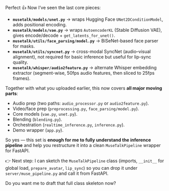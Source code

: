 Perfect 👍 Now I’ve seen the last core pieces:

* **`musetalk/models/unet.py`** → wraps Hugging Face `UNet2DConditionModel`, adds positional encoding.
* **`musetalk/models/vae.py`** → wraps `AutoencoderKL` (Stable Diffusion VAE), gives encode/decode + `get_latents_for_unet()`.
* **`musetalk/utils/face_parsing/model.py`** → BiSeNet-based face parser for masks.
* **`musetalk/utils/syncnet.py`** → cross-modal SyncNet (audio–visual alignment), not required for basic inference but useful for lip-sync quality.
* **`musetalk/whisper/audio2feature.py`** → alternate Whisper embedding extractor (segment-wise, 50fps audio features, then sliced to 25fps frames).

Together with what you uploaded earlier, this now covers **all major moving parts**:

* Audio prep (two paths: `audio_processor.py` or `audio2feature.py`).
* Video/face prep (`preprocessing.py`, `face_parsing/model.py`).
* Core models (`vae.py`, `unet.py`).
* Blending (`blending.py`).
* Orchestration (`realtime_inference.py`, `inference.py`).
* Demo wrapper (`app.py`).

So yes — this set is **enough for me to fully understand the inference pipeline** and help you restructure it into a clean `MuseTalkPipeline` wrapper for FastAPI.

👉 Next step: I can sketch the `MuseTalkPipeline` class (imports, `__init__` for global load, `prepare_avatar`, `lip_sync`) so you can drop it under `server/muse_pipeline.py` and call it from FastAPI.

Do you want me to draft that full class skeleton now?

